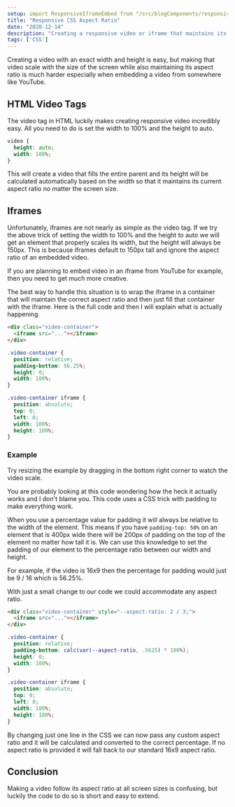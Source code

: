 ```yaml
---
setup: import ResponsiveIframeEmbed from "/src/blogComponents/responsiveIframeEmbed/ResponsiveIframeEmbed.astro"
title: "Responsive CSS Aspect Ratio"
date: "2020-12-14"
description: "Creating a responsive video or iframe that maintains its aspect ratio in CSS is much trickier than you may think."
tags: ['CSS']
---
```


Creating a video with an exact width and height is easy, but making that video scale with the size of the screen while also maintaining its aspect ratio is much harder especially when embedding a video from somewhere like YouTube.

## HTML Video Tags

The video tag in HTML luckily makes creating responsive video incredibly easy. All you need to do is set the width to 100% and the height to auto.
```css
video {
  height: auto;
  width: 100%;
}
```
This will create a video that fills the entire parent and its height will be calculated automatically based on the width so that it maintains its current aspect ratio no matter the screen size.

## Iframes

Unfortunately, iframes are not nearly as simple as the video tag. If we try the above trick of setting the width to 100% and the height to auto we will get an element that properly scales its width, but the height will always be 150px. This is because iframes default to 150px tall and ignore the aspect ratio of an embedded video.

If you are planning to embed video in an iframe from YouTube for example, then you need to get much more creative.

The best way to handle this situation is to wrap the iframe in a container that will maintain the correct aspect ratio and then just fill that container with the iframe. Here is the full code and then I will explain what is actually happening.
```html
<div class="video-container">
  <iframe src="..."></iframe>
</div>
```
```css
.video-container {
  position: relative;
  padding-bottom: 56.25%;
  height: 0;
  width: 100%;
}

.video-container iframe {
  position: absolute;
  top: 0;
  left: 0;
  width: 100%;
  height: 100%;
}
```
### Example

Try resizing the example by dragging in the bottom right corner to watch the video scale.

<ResponsiveIframeEmbed url="https://www.youtube.com/embed/l1mER1bV0N0" />

You are probably looking at this code wondering how the heck it actually works and I don't blame you. This code uses a CSS trick with padding to make everything work.

When you use a percentage value for padding it will always be relative to the width of the element. This means if you have `padding-top: 50%` on an element that is 400px wide there will be 200px of padding on the top of the element no matter how tall it is. We can use this knowledge to set the padding of our element to the percentage ratio between our width and height.

For example, if the video is 16x9 then the percentage for padding would just be 9 / 16 which is 56.25%.

With just a small change to our code we could accommodate any aspect ratio.
```html {1}
<div class="video-container" style="--aspect-ratio: 2 / 3;">
  <iframe src="..."></iframe>
</div>
```
```css {3}
.video-container {
  position: relative;
  padding-bottom: calc(var(--aspect-ratio, .5625) * 100%);
  height: 0;
  width: 100%;
}

.video-container iframe {
  position: absolute;
  top: 0;
  left: 0;
  width: 100%;
  height: 100%;
}
```
By changing just one line in the CSS we can now pass any custom aspect ratio and it will be calculated and converted to the correct percentage. If no aspect ratio is provided it will fall back to our standard 16x9 aspect ratio.

## Conclusion

Making a video follow its aspect ratio at all screen sizes is confusing, but luckily the code to do so is short and easy to extend.